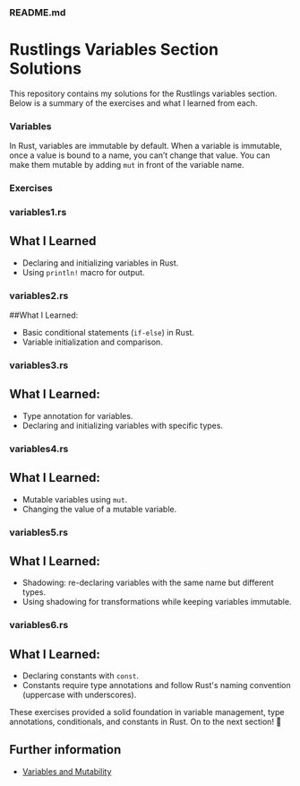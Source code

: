  ### README.md

# Rustlings Variables Section Solutions

This repository contains my solutions for the Rustlings variables section. Below is a summary of the exercises and what I learned from each.

### Variables

In Rust, variables are immutable by default.
When a variable is immutable, once a value is bound to a name, you can’t change that value.
You can make them mutable by adding `mut` in front of the variable name.

### Exercises

### variables1.rs

## What I Learned
- Declaring and initializing variables in Rust.
- Using `println!` macro for output.

### variables2.rs

##What I Learned:
- Basic conditional statements (`if-else`) in Rust.
- Variable initialization and comparison.

### variables3.rs

## What I Learned:
- Type annotation for variables.
- Declaring and initializing variables with specific types.

### variables4.rs

## What I Learned:
- Mutable variables using `mut`.
- Changing the value of a mutable variable.

### variables5.rs

## What I Learned:
- Shadowing: re-declaring variables with the same name but different types.
- Using shadowing for transformations while keeping variables immutable.

### variables6.rs

## What I Learned:
- Declaring constants with `const`.
- Constants require type annotations and follow Rust's naming convention (uppercase with underscores).

These exercises provided a solid foundation in variable management, type annotations, conditionals, and constants in Rust. On to the next section! 🚀


## Further information

- [Variables and Mutability](https://doc.rust-lang.org/book/ch03-01-variables-and-mutability.html)